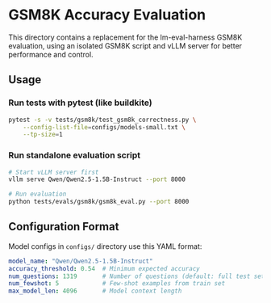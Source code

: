 # GSM8K Accuracy Evaluation

This directory contains a replacement for the lm-eval-harness GSM8K evaluation, using an isolated GSM8K script and vLLM server for better performance and control.

## Usage

### Run tests with pytest (like buildkite)

```bash
pytest -s -v tests/gsm8k/test_gsm8k_correctness.py \
    --config-list-file=configs/models-small.txt \
    --tp-size=1
```

### Run standalone evaluation script

```bash
# Start vLLM server first
vllm serve Qwen/Qwen2.5-1.5B-Instruct --port 8000

# Run evaluation
python tests/evals/gsm8k/gsm8k_eval.py --port 8000
```

## Configuration Format

Model configs in `configs/` directory use this YAML format:

```yaml
model_name: "Qwen/Qwen2.5-1.5B-Instruct"
accuracy_threshold: 0.54  # Minimum expected accuracy
num_questions: 1319       # Number of questions (default: full test set)
num_fewshot: 5            # Few-shot examples from train set
max_model_len: 4096       # Model context length
```
